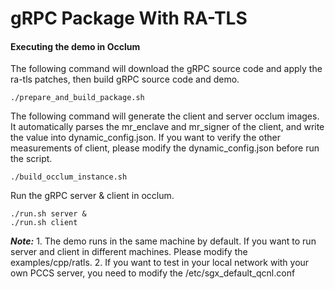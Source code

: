 # gRPC Package With RA-TLS


#### Executing the demo in Occlum

The following command will download the gRPC source code and apply the ra-tls patches, then build gRPC source code and demo.
```
./prepare_and_build_package.sh 
```

The following command will generate the client and server occlum images. It automatically parses the mr_enclave and mr_signer of the client, and write the value into dynamic_config.json. If you want to verify the other measurements of client, please modify the dynamic_config.json before run the script.
```
./build_occlum_instance.sh
```

Run the gRPC server & client in occlum.

```
./run.sh server &
./run.sh client
```

***Note:*** 1. The demo runs in the same machine by default. If you want to run server and client in different machines. Please modify the examples/cpp/ratls.
            2. If you want to test in your local network with your own PCCS server, you need to modify the /etc/sgx_default_qcnl.conf

